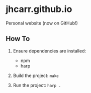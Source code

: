 # jhcarr.github.io
Personal website (now on GitHub!)

## How To

1. Ensure dependencies are installed:
   - npm
   - harp

2. Build the project:
   `make`

3. Run the project:
   `harp .`   